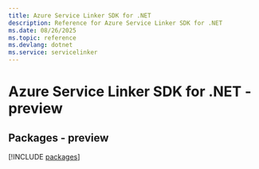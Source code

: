 ```yaml
---
title: Azure Service Linker SDK for .NET
description: Reference for Azure Service Linker SDK for .NET
ms.date: 08/26/2025
ms.topic: reference
ms.devlang: dotnet
ms.service: servicelinker
---
```

# Azure Service Linker SDK for .NET - preview
## Packages - preview
[!INCLUDE [packages](service-linker-index.md)]